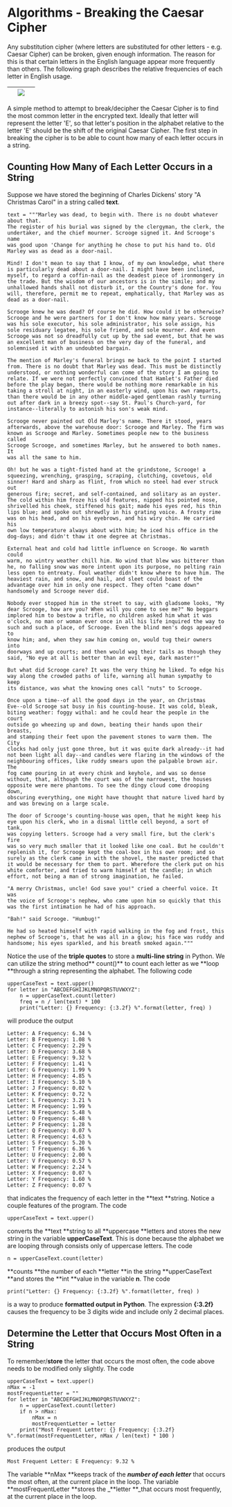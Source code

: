 # Algorithms - Breaking the Caesar Cipher

Any substitution cipher \(where letters are substituted for other letters - e.g. Caesar Cipher\) can be broken, given enough information. The reason for this is that certain letters in the English language appear more frequently than others. The following graph describes the relative frequencies of each letter in English usage.

|  | ![](/assets/480px-EnglishLanguageFrequency-slf.png) |  |
| :--- | :---: | :--- |


A simple method to attempt to break/decipher the Caesar Cipher is to find the most common letter in the encrypted text. Ideally that letter will represent the letter 'E', so that letter's position in the alphabet relative to the letter 'E' should be the shift of the original Caesar Cipher.  The first step in breaking the cipher is to be able to count how many of each letter occurs in a string.

## Counting How Many of Each Letter Occurs in a String

Suppose we have stored the beginning of Charles Dickens' story "A Christmas Carol" in a string called **text**.

```
text = """Marley was dead, to begin with. There is no doubt whatever about that.
The register of his burial was signed by the clergyman, the clerk, the
undertaker, and the chief mourner. Scrooge signed it. And Scrooge's name
was good upon 'Change for anything he chose to put his hand to. Old
Marley was as dead as a door-nail.

Mind! I don't mean to say that I know, of my own knowledge, what there
is particularly dead about a door-nail. I might have been inclined,
myself, to regard a coffin-nail as the deadest piece of ironmongery in
the trade. But the wisdom of our ancestors is in the simile; and my
unhallowed hands shall not disturb it, or the Country's done for. You
will, therefore, permit me to repeat, emphatically, that Marley was as
dead as a door-nail.

Scrooge knew he was dead? Of course he did. How could it be otherwise?
Scrooge and he were partners for I don't know how many years. Scrooge
was his sole executor, his sole administrator, his sole assign, his
sole residuary legatee, his sole friend, and sole mourner. And even
Scrooge was not so dreadfully cut up by the sad event, but that he was
an excellent man of business on the very day of the funeral, and
solemnised it with an undoubted bargain.

The mention of Marley's funeral brings me back to the point I started
from. There is no doubt that Marley was dead. This must be distinctly
understood, or nothing wonderful can come of the story I am going to
relate. If we were not perfectly convinced that Hamlet's Father died
before the play began, there would be nothing more remarkable in his
taking a stroll at night, in an easterly wind, upon his own ramparts,
than there would be in any other middle-aged gentleman rashly turning
out after dark in a breezy spot--say St. Paul's Church-yard, for
instance--literally to astonish his son's weak mind.

Scrooge never painted out Old Marley's name. There it stood, years
afterwards, above the warehouse door: Scrooge and Marley. The firm was
known as Scrooge and Marley. Sometimes people new to the business called
Scrooge Scrooge, and sometimes Marley, but he answered to both names. It
was all the same to him.

Oh! but he was a tight-fisted hand at the grindstone, Scrooge! a
squeezing, wrenching, grasping, scraping, clutching, covetous, old
sinner! Hard and sharp as flint, from which no steel had ever struck out
generous fire; secret, and self-contained, and solitary as an oyster.
The cold within him froze his old features, nipped his pointed nose,
shrivelled his cheek, stiffened his gait; made his eyes red, his thin
lips blue; and spoke out shrewdly in his grating voice. A frosty rime
was on his head, and on his eyebrows, and his wiry chin. He carried his
own low temperature always about with him; he iced his office in the
dog-days; and didn't thaw it one degree at Christmas.

External heat and cold had little influence on Scrooge. No warmth could
warm, no wintry weather chill him. No wind that blew was bitterer than
he, no falling snow was more intent upon its purpose, no pelting rain
less open to entreaty. Foul weather didn't know where to have him. The
heaviest rain, and snow, and hail, and sleet could boast of the
advantage over him in only one respect. They often "came down"
handsomely and Scrooge never did.

Nobody ever stopped him in the street to say, with gladsome looks, "My
dear Scrooge, how are you? When will you come to see me?" No beggars
implored him to bestow a trifle, no children asked him what it was
o'clock, no man or woman ever once in all his life inquired the way to
such and such a place, of Scrooge. Even the blind men's dogs appeared to
know him; and, when they saw him coming on, would tug their owners into
doorways and up courts; and then would wag their tails as though they
said, "No eye at all is better than an evil eye, dark master!"

But what did Scrooge care? It was the very thing he liked. To edge his
way along the crowded paths of life, warning all human sympathy to keep
its distance, was what the knowing ones call "nuts" to Scrooge.

Once upon a time--of all the good days in the year, on Christmas
Eve--old Scrooge sat busy in his counting-house. It was cold, bleak,
biting weather: foggy withal: and he could hear the people in the court
outside go wheezing up and down, beating their hands upon their breasts,
and stamping their feet upon the pavement stones to warm them. The City
clocks had only just gone three, but it was quite dark already--it had
not been light all day--and candles were flaring in the windows of the
neighbouring offices, like ruddy smears upon the palpable brown air. The
fog came pouring in at every chink and keyhole, and was so dense
without, that, although the court was of the narrowest, the houses
opposite were mere phantoms. To see the dingy cloud come drooping down,
obscuring everything, one might have thought that nature lived hard by
and was brewing on a large scale.

The door of Scrooge's counting-house was open, that he might keep his
eye upon his clerk, who in a dismal little cell beyond, a sort of tank,
was copying letters. Scrooge had a very small fire, but the clerk's fire
was so very much smaller that it looked like one coal. But he couldn't
replenish it, for Scrooge kept the coal-box in his own room; and so
surely as the clerk came in with the shovel, the master predicted that
it would be necessary for them to part. Wherefore the clerk put on his
white comforter, and tried to warm himself at the candle; in which
effort, not being a man of strong imagination, he failed.

"A merry Christmas, uncle! God save you!" cried a cheerful voice. It was
the voice of Scrooge's nephew, who came upon him so quickly that this
was the first intimation he had of his approach.

"Bah!" said Scrooge. "Humbug!"

He had so heated himself with rapid walking in the fog and frost, this
nephew of Scrooge's, that he was all in a glow; his face was ruddy and
handsome; his eyes sparkled, and his breath smoked again."""
```

Notice the use of the **triple quotes** to store a **multi-line string** in Python.  We can utilize the string method** count\(\)** to count each letter as we **loop **through a string representing the alphabet.  The following code

```
upperCaseText = text.upper()
for letter in "ABCDEFGHIJKLMNOPQRSTUVWXYZ":
    n = upperCaseText.count(letter)
    freq = n / len(text) * 100
    print("Letter: {} Frequency: {:3.2f} %".format(letter, freq) )
```

will produce the output

```
Letter: A Frequency: 6.34 %
Letter: B Frequency: 1.08 %
Letter: C Frequency: 2.29 %
Letter: D Frequency: 3.68 %
Letter: E Frequency: 9.32 %
Letter: F Frequency: 1.41 %
Letter: G Frequency: 1.99 %
Letter: H Frequency: 4.85 %
Letter: I Frequency: 5.10 %
Letter: J Frequency: 0.02 %
Letter: K Frequency: 0.72 %
Letter: L Frequency: 3.21 %
Letter: M Frequency: 1.99 %
Letter: N Frequency: 5.48 %
Letter: O Frequency: 6.48 %
Letter: P Frequency: 1.28 %
Letter: Q Frequency: 0.07 %
Letter: R Frequency: 4.63 %
Letter: S Frequency: 5.20 %
Letter: T Frequency: 6.36 %
Letter: U Frequency: 2.00 %
Letter: V Frequency: 0.57 %
Letter: W Frequency: 2.24 %
Letter: X Frequency: 0.07 %
Letter: Y Frequency: 1.60 %
Letter: Z Frequency: 0.07 %
```

that indicates the frequency of each letter in the **text **string. Notice a couple features of the program.  The code

```
upperCaseText = text.upper()
```

converts the **text **string to all **uppercase **letters and stores the new string in the variable **upperCaseText**.  This is done because the alphabet we are looping through consists only of uppercase letters.  The code

```
n = upperCaseText.count(letter)
```

**counts **the number of each **letter **in the string **upperCaseText **and stores the **int **value in the variable **n**.  The code

```
print("Letter: {} Frequency: {:3.2f} %".format(letter, freq) )
```

is a way to produce **formatted output in Python**.  The expression **{:3.2f}**  causes the frequency to be 3 digits wide and include only 2 decimal places.

## Determine the Letter that Occurs Most Often in a String

To remember/**store** the letter that occurs the most often, the code above needs to be modified only slightly.  The code

```
upperCaseText = text.upper()
nMax = -1
mostFrequentLetter = ""
for letter in "ABCDEFGHIJKLMNOPQRSTUVWXYZ":
    n = upperCaseText.count(letter)
    if n > nMax:
        nMax = n
        mostFrequentLetter = letter
    print("Most Frequent Letter: {} Frequency: {:3.2f} %".format(mostFrequentLetter, nMax / len(text) * 100 )
```

produces the output

```
Most Frequent Letter: E Frequency: 9.32 %
```

The variable **nMax **keeps track of the _**number of each letter**_ that occurs the most often, at the current place in the loop.  The variable **mostFrequentLetter **stores the \_**letter **\_that occurs most frequently, at the current place in the loop.

